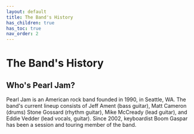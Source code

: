 ```yaml
---
layout: default
title: The Band's History
has_children: true
has_toc: true
nav_order: 2
---
```


# The Band's History

## Who's Pearl Jam?
Pearl Jam is an American rock band founded in 1990, in Seattle, WA. The band's current lineup consists of Jeff Ament (bass guitar), Matt Cameron (drums) Stone Gossard (rhythm guitar), Mike McCready (lead guitar), and Eddie Vedder (lead vocals, guitar). Since 2002, keyboardist Boom Gaspar has been a session and touring member of the band.



